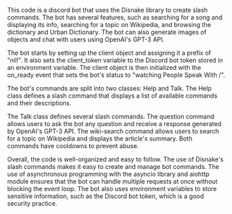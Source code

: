 This code is a discord bot that uses the Disnake library to create slash commands. The bot has several features, such as searching for a song and displaying its info, searching for a topic on Wikipedia, and browsing the dictionary and Urban Dictionary. The bot can also generate images of objects and chat with users using OpenAI's GPT-3 API.

The bot starts by setting up the client object and assigning it a prefix of "nil!". It also sets the client_token variable to the Discord bot token stored in an environment variable. The client object is then initialized with the on_ready event that sets the bot's status to "watching People Speak With /".

The bot's commands are split into two classes: Help and Talk. The Help class defines a slash command that displays a list of available commands and their descriptions.

The Talk class defines several slash commands. The question command allows users to ask the bot any question and receive a response generated by OpenAI's GPT-3 API. The wiki-search command allows users to search for a topic on Wikipedia and displays the article's summary. Both commands have cooldowns to prevent abuse.

Overall, the code is well-organized and easy to follow. The use of Disnake's slash commands makes it easy to create and manage bot commands. The use of asynchronous programming with the asyncio library and aiohttp module ensures that the bot can handle multiple requests at once without blocking the event loop. The bot also uses environment variables to store sensitive information, such as the Discord bot token, which is a good security practice.
